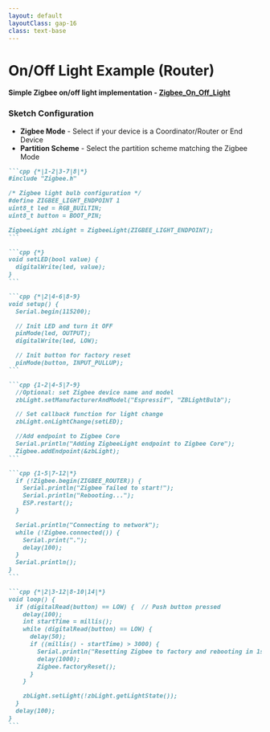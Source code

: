 ```yaml
---
layout: default
layoutClass: gap-16
class: text-base
---
```


# On/Off Light Example (Router)

**Simple Zigbee on/off light implementation - [Zigbee_On_Off_Light](https://github.com/espressif/arduino-esp32/tree/master/libraries/Zigbee/examples/Zigbee_On_Off_Light)**

<div class="mt-4"></div>

### Sketch Configuration
- **Zigbee Mode** - Select if your device is a Coordinator/Router or End Device
- **Partition Scheme** - Select the partition scheme matching the Zigbee Mode

<div class="mt-1"></div>

````md magic-move {lines: true}
```cpp {*|1-2|3-7|8|*}
#include "Zigbee.h"

/* Zigbee light bulb configuration */
#define ZIGBEE_LIGHT_ENDPOINT 1
uint8_t led = RGB_BUILTIN;
uint8_t button = BOOT_PIN;

ZigbeeLight zbLight = ZigbeeLight(ZIGBEE_LIGHT_ENDPOINT);
```

```cpp {*}
void setLED(bool value) {
  digitalWrite(led, value);
}
```

```cpp {*|2|4-6|8-9}
void setup() {
  Serial.begin(115200);

  // Init LED and turn it OFF
  pinMode(led, OUTPUT);
  digitalWrite(led, LOW);

  // Init button for factory reset
  pinMode(button, INPUT_PULLUP);
```

```cpp {1-2|4-5|7-9}
  //Optional: set Zigbee device name and model
  zbLight.setManufacturerAndModel("Espressif", "ZBLightBulb");

  // Set callback function for light change
  zbLight.onLightChange(setLED);

  //Add endpoint to Zigbee Core
  Serial.println("Adding ZigbeeLight endpoint to Zigbee Core");
  Zigbee.addEndpoint(&zbLight);
```

```cpp {1-5|7-12|*}
  if (!Zigbee.begin(ZIGBEE_ROUTER)) {
    Serial.println("Zigbee failed to start!");
    Serial.println("Rebooting...");
    ESP.restart();
  }

  Serial.println("Connecting to network");
  while (!Zigbee.connected()) {
    Serial.print(".");
    delay(100);
  }
  Serial.println();
}
```

```cpp {*|2|3-12|8-10|14|*}
void loop() {
  if (digitalRead(button) == LOW) {  // Push button pressed
    delay(100);
    int startTime = millis();
    while (digitalRead(button) == LOW) {
      delay(50);
      if ((millis() - startTime) > 3000) {
        Serial.println("Resetting Zigbee to factory and rebooting in 1s.");
        delay(1000);
        Zigbee.factoryReset();
      }
    }

    zbLight.setLight(!zbLight.getLightState());
  }
  delay(100);
}
```
````
